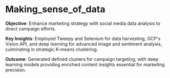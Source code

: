 # Making_sense_of_data

**Objective**: Enhance marketing strategy with social media data analysis to direct campaign efforts.

**Key Insights**: Employed Tweepy and Selenium for data harvesting, GCP's Vision API, and deep learning for advanced image and sentiment analysis, culminating in strategic K-means clustering.

**Outcome**: Generated defined clusters for campaign targeting, with deep learning models providing enriched content insights essential for marketing precision.
